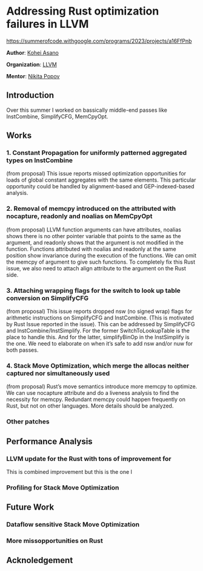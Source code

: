 # Addressing Rust optimization failures in LLVM

<https://summerofcode.withgoogle.com/programs/2023/projects/a16FfPnb>

**Author**: [Kohei Asano](https://github.com/khei4)

**Organization**: [LLVM](https://llvm.org/)

**Mentor**: [Nikita Popov](https://github.com/nikic)

## Introduction

Over this summer I worked on bassically middle-end passes like InstCombine, SimplifyCFG, MemCpyOpt.

## Works

### 1. Constant Propagation for uniformly patterned aggregated types on InstCombine

(from proposal)
  This issue reports missed optimization opportunities for loads of global constant aggregates with the same elements. This particular opportunity could be handled by alignment-based and GEP-indexed-based analysis.

### 2. Removal of memcpy introduced on the attributed with nocapture, readonly and noalias on MemCpyOpt

(from proposal)
  LLVM function arguments can have attributes, noalias shows there is no other pointer variable that points to the same as the argument, and readonly shows that the argument is not modified in the function. Functions attributed with noalias and readonly at the same position show invariance during the execution of the functions. We can omit the memcpy of argument to give such functions. To completely fix this Rust issue, we also need to attach align attribute to the argument on the Rust side.

### 3. Attaching wrapping flags for the switch to look up table conversion on SimplifyCFG

(from proposal)
This issue reports dropped nsw (no signed wrap) flags for arithmetic instructions on SimplifyCFG and InstCombine. (This is motivated by Rust Issue reported in the issue). This can be addressed by SimplifyCFG and InstCombine/InstSimplify. For the former SwitchToLookupTable is the place to handle this. And for the latter, simplifyBinOp in the InstSimplify is the one. We need to elaborate on when it’s safe to add nsw and/or nuw for both passes.

### 4. Stack Move Optimization, which merge the allocas neither captured nor simultaneously used

(from proposal)
 Rust’s move semantics introduce more memcpy to optimize. We can use nocapture attribute and do a liveness analysis to find the necessity for memcpy. Redundant memcpy could happen frequently on Rust, but not on other languages. More details should be analyzed.

### Other patches

## Performance Analysis

### LLVM update for the Rust with tons of improvement for

This is combined improvement but this is the one I

### Profiling for Stack Move Optimization

## Future Work

### Dataflow sensitive Stack Move Optimization

###

### More missopportunities on Rust

## Acknoledgement
